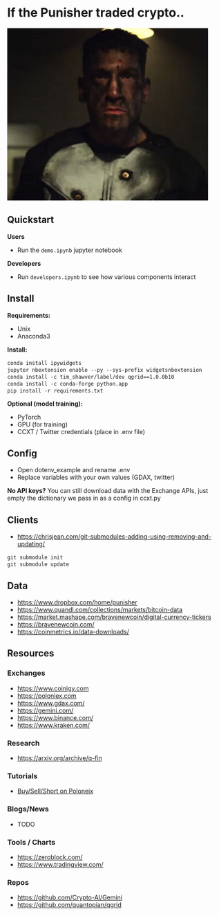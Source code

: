 # If the Punisher traded crypto..

![alt text](docs/punisher.png "Logo Title Text 1")

## Quickstart

**Users**
* Run the ```demo.ipynb``` jupyter notebook

**Developers**
* Run ```developers.ipynb``` to see how various components interact

## Install


**Requirements:**
* Unix
* Anaconda3

**Install:**
```
conda install ipywidgets
jupyter nbextension enable --py --sys-prefix widgetsnbextension
conda install -c tim_shawver/label/dev qgrid==1.0.0b10
conda install -c conda-forge python.app
pip install -r requirements.txt
```

**Optional (model training):**
* PyTorch
* GPU (for training)
* CCXT / Twitter credentials (place in .env file)


## Config

* Open dotenv_example and rename .env
* Replace variables with your own values (GDAX, twitter)


**No API keys?** You can still download data with the Exchange APIs, just empty the dictionary we pass in as a config in ccxt.py

## Clients

* https://chrisjean.com/git-submodules-adding-using-removing-and-updating/

```
git submodule init
git submodule update
```

## Data

* https://www.dropbox.com/home/punisher
* https://www.quandl.com/collections/markets/bitcoin-data
* https://market.mashape.com/bravenewcoin/digital-currency-tickers
* https://bravenewcoin.com/
* https://coinmetrics.io/data-downloads/


## Resources

### Exchanges

* https://www.coinigy.com
* https://poloniex.com
* https://www.gdax.com/
* https://gemini.com/
* https://www.binance.com/
* https://www.kraken.com/

### Research

* https://arxiv.org/archive/q-fin

### Tutorials

* [Buy/Sell/Short on Poloneix](https://www.youtube.com/watch?v=YwmoHfZ-qm8)

### Blogs/News

* TODO

### Tools / Charts

* https://zeroblock.com/
* https://www.tradingview.com/

### Repos

* https://github.com/Crypto-AI/Gemini
* https://github.com/quantopian/qgrid
